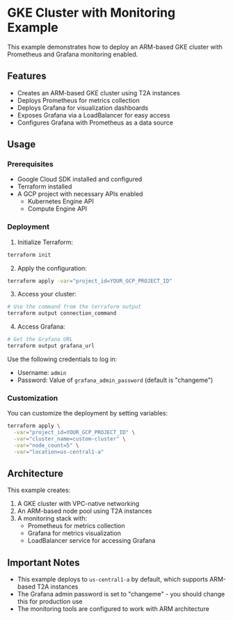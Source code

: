# GKE Cluster with Monitoring Example

This example demonstrates how to deploy an ARM-based GKE cluster with Prometheus and Grafana monitoring enabled.

## Features

* Creates an ARM-based GKE cluster using T2A instances
* Deploys Prometheus for metrics collection
* Deploys Grafana for visualization dashboards
* Exposes Grafana via a LoadBalancer for easy access
* Configures Grafana with Prometheus as a data source

## Usage

### Prerequisites

* Google Cloud SDK installed and configured
* Terraform installed
* A GCP project with necessary APIs enabled
  * Kubernetes Engine API
  * Compute Engine API

### Deployment

1. Initialize Terraform:

```bash
terraform init
```

2. Apply the configuration:

```bash
terraform apply -var="project_id=YOUR_GCP_PROJECT_ID"
```

3. Access your cluster:

```bash
# Use the command from the terraform output
terraform output connection_command
```

4. Access Grafana:

```bash
# Get the Grafana URL
terraform output grafana_url
```

Use the following credentials to log in:
- Username: `admin`
- Password: Value of `grafana_admin_password` (default is "changeme")

### Customization

You can customize the deployment by setting variables:

```bash
terraform apply \
  -var="project_id=YOUR_GCP_PROJECT_ID" \
  -var="cluster_name=custom-cluster" \
  -var="node_count=5" \
  -var="location=us-central1-a"
```

## Architecture

This example creates:

1. A GKE cluster with VPC-native networking
2. An ARM-based node pool using T2A instances
3. A monitoring stack with:
   - Prometheus for metrics collection
   - Grafana for metrics visualization
   - LoadBalancer service for accessing Grafana

## Important Notes

* This example deploys to `us-central1-a` by default, which supports ARM-based T2A instances
* The Grafana admin password is set to "changeme" - you should change this for production use
* The monitoring tools are configured to work with ARM architecture
